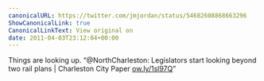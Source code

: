 ```yaml
---
canonicalURL: https://twitter.com/jmjordan/status/54682608868663296
ShowCanonicalLink: true
CanonicalLinkText: View original on
date: 2011-04-03T23:12:04+00:00
---
```

Things are looking up. “@NorthCharleston: Legislators start looking beyond two rail plans | Charleston City Paper [ow.ly/1sl97Q](http://ow.ly/1sl97Q)”